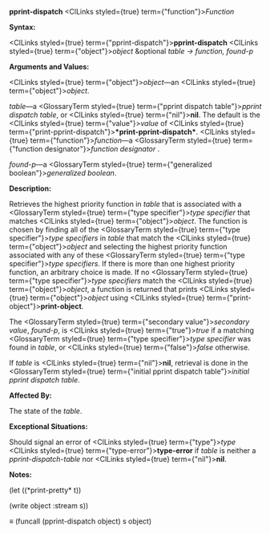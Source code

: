 **pprint-dispatch** <ClLinks styled={true} term={"function"}><i>Function</i></ClLinks> 



**Syntax:** 



<ClLinks styled={true} term={"pprint-dispatch"}><b>pprint-dispatch</b></ClLinks> <ClLinks styled={true} term={"object"}><i>object</i></ClLinks> &amp;optional *table → function, found-p* 



**Arguments and Values:** 



<ClLinks styled={true} term={"object"}><i>object</i></ClLinks>—an <ClLinks styled={true} term={"object"}><i>object</i></ClLinks>. 



*table*—a <GlossaryTerm styled={true} term={"pprint dispatch table"}><i>pprint dispatch table</i></GlossaryTerm>, or <ClLinks styled={true} term={"nil"}><b>nil</b></ClLinks>. The default is the <ClLinks styled={true} term={"value"}><i>value</i></ClLinks> of <ClLinks styled={true} term={"print-pprint-dispatch"}><b>\*print-pprint-dispatch\*</b></ClLinks>. <ClLinks styled={true} term={"function"}><i>function</i></ClLinks>—a <GlossaryTerm styled={true} term={"function designator"}><i>function designator</i></GlossaryTerm> . 



*found-p*—a <GlossaryTerm styled={true} term={"generalized boolean"}><i>generalized boolean</i></GlossaryTerm>. 



**Description:** 



Retrieves the highest priority function in *table* that is associated with a <GlossaryTerm styled={true} term={"type specifier"}><i>type specifier</i></GlossaryTerm> that matches <ClLinks styled={true} term={"object"}><i>object</i></ClLinks>. The function is chosen by finding all of the <GlossaryTerm styled={true} term={"type specifier"}><i>type specifiers</i></GlossaryTerm> in *table* that match the <ClLinks styled={true} term={"object"}><i>object</i></ClLinks> and selecting the highest priority function associated with any of these <GlossaryTerm styled={true} term={"type specifier"}><i>type specifiers</i></GlossaryTerm>. If there is more than one highest priority function, an arbitrary choice is made. If no <GlossaryTerm styled={true} term={"type specifier"}><i>type specifiers</i></GlossaryTerm> match the <ClLinks styled={true} term={"object"}><i>object</i></ClLinks>, a function is returned that prints <ClLinks styled={true} term={"object"}><i>object</i></ClLinks> using <ClLinks styled={true} term={"print-object"}><b>print-object</b></ClLinks>. 



The <GlossaryTerm styled={true} term={"secondary value"}><i>secondary value</i></GlossaryTerm>, *found-p*, is <ClLinks styled={true} term={"true"}><i>true</i></ClLinks> if a matching <GlossaryTerm styled={true} term={"type specifier"}><i>type specifier</i></GlossaryTerm> was found in *table*, or <ClLinks styled={true} term={"false"}><i>false</i></ClLinks> otherwise. 



If *table* is <ClLinks styled={true} term={"nil"}><b>nil</b></ClLinks>, retrieval is done in the <GlossaryTerm styled={true} term={"initial pprint dispatch table"}><i>initial pprint dispatch table</i></GlossaryTerm>. 



**Affected By:** 



The state of the *table*. 



**Exceptional Situations:** 



Should signal an error of <ClLinks styled={true} term={"type"}><i>type</i></ClLinks> <ClLinks styled={true} term={"type-error"}><b>type-error</b></ClLinks> if *table* is neither a *pprint-dispatch-table* nor <ClLinks styled={true} term={"nil"}><b>nil</b></ClLinks>. 



 



 



**Notes:** 



(let ((\*print-pretty\* t)) 



(write object :stream s)) 



*≡* (funcall (pprint-dispatch object) s object) 



